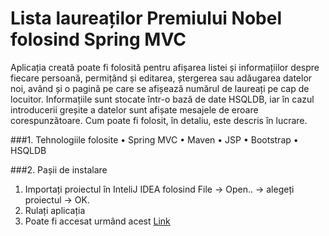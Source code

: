 Lista laureaților Premiului Nobel folosind Spring MVC
===============================
Aplicația creată poate fi folosită pentru afișarea listei și informațiilor despre fiecare persoană, permițând și editarea, ștergerea sau adăugarea datelor noi, având și o pagină pe care se afișează numărul de laureați pe cap de locuitor.
Informațiile sunt stocate într-o bază de date HSQLDB, iar în cazul introducerii greșite a datelor sunt afișate mesajele de eroare corespunzătoare.
Cum poate fi folosit, în detaliu, este descris în lucrare.

###1. Tehnologiile folosite
•	Spring MVC
•	Maven
•	JSP
•	Bootstrap
•	HSQLDB

###2. Pașii de instalare

1. Importați proiectul în InteliJ IDEA folosind File -> Open.. -> alegeți proiectul -> OK.
2. Rulați aplicația
3. Poate fi accesat urmând acest [Link](http://localhost:8080/project-spring-mvc/laureates)
